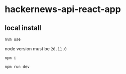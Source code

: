 # hackernews-api-react-app

## local install

`nvm use`

node version must be `20.11.0`

`npm i`

`npm run dev`

